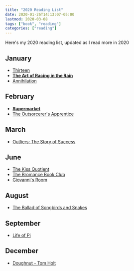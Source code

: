 ```yaml
---
title: "2020 Reading List"
date: 2020-01-26T14:13:07-05:00
lastmod: 2020-03-08
tags: ["book", "reading"]
categories: ["reading"]
---
```


Here's my 2020 reading list, updated as I read more in 2020

## January
* [Thirteen](https://amzn.com/1409170675)
* **[The Art of Racing in the Rain](https://amzn.com/006236491X)**
* [Annihilation](https://amzn.com/0374104093)

## February
* **[Supermarket](https://amzn.com/1982127139)**
* [The Outsorcerer's Apprentice](https://amzn.com/0316368792)

## March
* [Outliers: The Story of Success](https://amzn.com/0316017930)

## June
* [The Kiss Quotient](https://amzn.com/0451490800)
* [The Bromance Book Club](https://amzn.com/1984806092)
* [Giovanni's Room](https://amzn.com/0345806565)

## August
* [The Ballad of Songbirds and Snakes](https://amzn.com/1338635174)

## September
* [Life of Pi](https://amzn.com/0156027321)

## December
* [Doughnut - Tom Holt](https://amzn.com/0316226106)